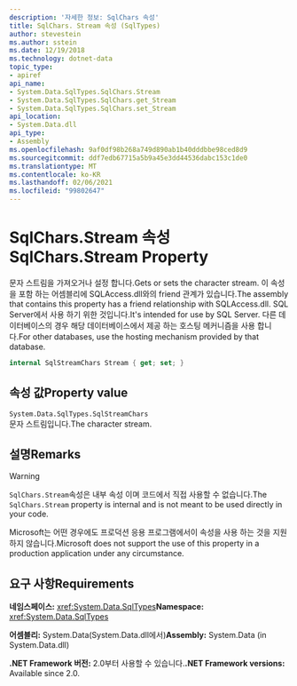 ```yaml
---
description: '자세한 정보: SqlChars 속성'
title: SqlChars. Stream 속성 (SqlTypes)
author: stevestein
ms.author: sstein
ms.date: 12/19/2018
ms.technology: dotnet-data
topic_type:
- apiref
api_name:
- System.Data.SqlTypes.SqlChars.Stream
- System.Data.SqlTypes.SqlChars.get_Stream
- System.Data.SqlTypes.SqlChars.set_Stream
api_location:
- System.Data.dll
api_type:
- Assembly
ms.openlocfilehash: 9af0df98b268a749d890ab1b40dddbbe98ced8d9
ms.sourcegitcommit: ddf7edb67715a5b9a45e3dd44536dabc153c1de0
ms.translationtype: MT
ms.contentlocale: ko-KR
ms.lasthandoff: 02/06/2021
ms.locfileid: "99802647"
---
```

# <a name="sqlcharsstream-property"></a><span data-ttu-id="afac8-103">SqlChars.Stream 속성</span><span class="sxs-lookup"><span data-stu-id="afac8-103">SqlChars.Stream Property</span></span>

<span data-ttu-id="afac8-104">문자 스트림을 가져오거나 설정 합니다.</span><span class="sxs-lookup"><span data-stu-id="afac8-104">Gets or sets the character stream.</span></span> <span data-ttu-id="afac8-105">이 속성을 포함 하는 어셈블리에 SQLAccess.dll와의 friend 관계가 있습니다.</span><span class="sxs-lookup"><span data-stu-id="afac8-105">The assembly that contains this property has a friend relationship with SQLAccess.dll.</span></span> <span data-ttu-id="afac8-106">SQL Server에서 사용 하기 위한 것입니다.</span><span class="sxs-lookup"><span data-stu-id="afac8-106">It's intended for use by SQL Server.</span></span> <span data-ttu-id="afac8-107">다른 데이터베이스의 경우 해당 데이터베이스에서 제공 하는 호스팅 메커니즘을 사용 합니다.</span><span class="sxs-lookup"><span data-stu-id="afac8-107">For other databases, use the hosting mechanism provided by that database.</span></span>

```csharp
internal SqlStreamChars Stream { get; set; }
```

## <a name="property-value"></a><span data-ttu-id="afac8-108">속성 값</span><span class="sxs-lookup"><span data-stu-id="afac8-108">Property value</span></span>

`System.Data.SqlTypes.SqlStreamChars`\
<span data-ttu-id="afac8-109">문자 스트림입니다.</span><span class="sxs-lookup"><span data-stu-id="afac8-109">The character stream.</span></span>

## <a name="remarks"></a><span data-ttu-id="afac8-110">설명</span><span class="sxs-lookup"><span data-stu-id="afac8-110">Remarks</span></span>

> [!WARNING]
> <span data-ttu-id="afac8-111">`SqlChars.Stream`속성은 내부 속성 이며 코드에서 직접 사용할 수 없습니다.</span><span class="sxs-lookup"><span data-stu-id="afac8-111">The `SqlChars.Stream` property is internal and is not meant to be used directly in your code.</span></span>
>
> <span data-ttu-id="afac8-112">Microsoft는 어떤 경우에도 프로덕션 응용 프로그램에서이 속성을 사용 하는 것을 지원 하지 않습니다.</span><span class="sxs-lookup"><span data-stu-id="afac8-112">Microsoft does not support the use of this property in a production application under any circumstance.</span></span>

## <a name="requirements"></a><span data-ttu-id="afac8-113">요구 사항</span><span class="sxs-lookup"><span data-stu-id="afac8-113">Requirements</span></span>

<span data-ttu-id="afac8-114">**네임스페이스:** <xref:System.Data.SqlTypes></span><span class="sxs-lookup"><span data-stu-id="afac8-114">**Namespace:** <xref:System.Data.SqlTypes></span></span>

<span data-ttu-id="afac8-115">**어셈블리:** System.Data(System.Data.dll에서)</span><span class="sxs-lookup"><span data-stu-id="afac8-115">**Assembly:** System.Data (in System.Data.dll)</span></span>

<span data-ttu-id="afac8-116">**.NET Framework 버전:** 2.0부터 사용할 수 있습니다.</span><span class="sxs-lookup"><span data-stu-id="afac8-116">**.NET Framework versions:** Available since 2.0.</span></span>
